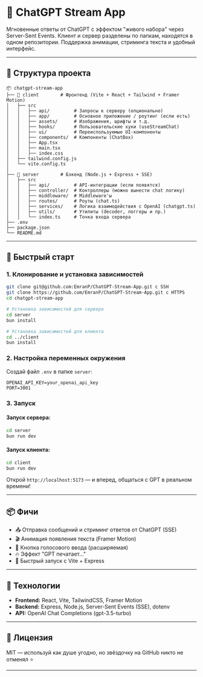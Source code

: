 # 🧠 ChatGPT Stream App

Мгновенные ответы от ChatGPT с эффектом "живого набора" через Server-Sent Events. Клиент и сервер разделены по папкам, находятся в одном репозитории. Поддержка анимации, стриминга текста и удобный интерфейс.

---

## 📂 Структура проекта

```
📦 chatgpt-stream-app
├── 📁 client        # Фронтенд (Vite + React + Tailwind + Framer Motion)
│   ├── src
│   │   ├── api/         # Запросы к серверу (опционально)
│   │   ├── app/         # Основное приложение / роутинг (если есть)
│   │   ├── assets/      # Изображения, шрифты и т.д.
│   │   ├── hooks/       # Пользовательские хуки (useStreamChat)
│   │   ├── ui/          # Переиспользуемые UI-компоненты
│   │   ├── components/  # Компоненты (ChatBox)
│   │   ├── App.tsx
│   │   ├── main.tsx
│   │   ├── index.css
│   ├── tailwind.config.js
│   └── vite.config.ts
│
├── 📁 server        # Бэкенд (Node.js + Express + SSE)
│   ├── src
│   │   ├── api/         # API-интеграции (если появятся)
│   │   ├── controller/  # Контроллеры (можно вынести chat логику)
│   │   ├── middleware/  # Middleware'ы
│   │   ├── routes/      # Роуты (chat.ts)
│   │   ├── services/    # Логика взаимодействия с OpenAI (chatgpt.ts)
│   │   ├── utils/       # Утилиты (decoder, логгеры и пр.)
│   │   └── index.ts     # Точка входа сервера
├── .env
├── package.json
└── README.md
```

---

## 🚀 Быстрый старт

### 1. Клонирование и установка зависимостей

```bash
git clone git@github.com:EmranP/ChatGPT-Stream-App.git с SSH
git clone https://github.com/EmranP/ChatGPT-Stream-App.git с HTTPS
cd chatgpt-stream-app

# Установка зависимостей для сервера
cd server
bun install

# Установка зависимостей для клиента
cd ../client
bun install
```

### 2. Настройка переменных окружения

Создай файл `.env` в папке `server`:

```env
OPENAI_API_KEY=your_openai_api_key
PORT=3001
```

### 3. Запуск

#### Запуск сервера:

```bash
cd server
bun run dev
```

#### Запуск клиента:

```bash
cd client
bun run dev
```

Открой `http://localhost:5173` — и вперед, общаться с GPT в реальном времени!

---

## 📦 Фичи

* 📤 Отправка сообщений и стриминг ответов от ChatGPT (SSE)
* 🎬 Анимация появления текста (Framer Motion)
* 🎤 Кнопка голосового ввода (расширяемая)
* 🔥 Эффект "GPT печатает..."
* 💨 Быстрый запуск с Vite + Express

---

## 🧱 Технологии

* **Frontend:** React, Vite, TailwindCSS, Framer Motion
* **Backend:** Express, Node.js, Server-Sent Events (SSE), dotenv
* **API:** OpenAI Chat Completions (gpt-3.5-turbo)

---

## 📜 Лицензия

MIT — используй как душе угодно, но звёздочку на GitHub никто не отменял ⭐️

---
